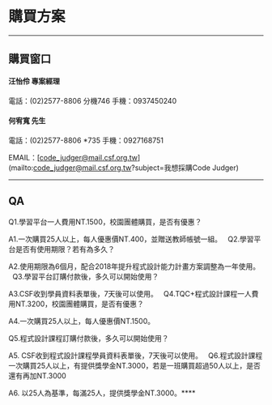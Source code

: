 # 購買方案 #


---


## 購買窗口 ##

#### 汪怡伶 專案經理 ####
電話：(02)2577-8806 分機746
手機：0937450240

#### 何宥寬 先生 ####
電話：(02)2577-8806 *735
手機：0927168751

EMAIL：[code_judger@mail.csf.org.tw](mailto:code_judger@mail.csf.org.tw?subject=我想採購Code Judger)


---
## QA ##

Q1.學習平台一人費用NT.1500，校園團體購買，是否有優惠？

A1.一次購買25人以上，每人優惠價NT.400，並贈送教師帳號一組。
 
Q2.學習平台是否有使用期限？若有為多久？

A2.使用期限為6個月，配合2018年提升程式設計能力計畫方案調整為一年使用。
 
Q3.學習平台訂購付款後，多久可以開始使用？

A3.CSF收到學員資料表單後，7天後可以使用。
 
Q4.TQC+程式設計課程一人費用NT.3200，校園團體購買，是否有優惠？

A4.一次購買25人以上，每人優惠價NT.1500。

Q5.程式設計課程訂購付款後，多久可以開始使用？

A5. CSF收到程式設計課程學員資料表單後，7天後可以使用。
 
Q6.程式設計課程一次購買25人以上，有提供獎學金NT.3000，若是一班購買超過50人以上，是否還有再加NT.3000

A6. 以25人為基準，每滿25人，提供獎學金NT.3000。****


